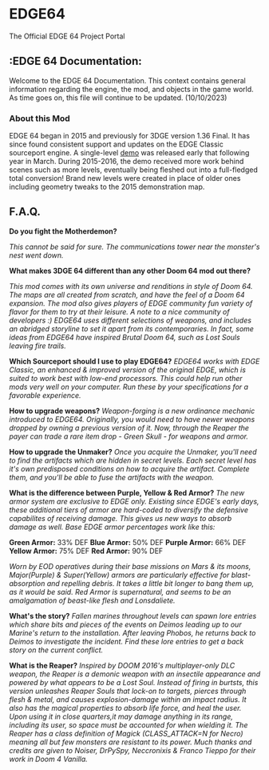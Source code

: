 # EDGE64
The Official EDGE 64 Project Portal

## :EDGE 64 Documentation: ##

Welcome to the EDGE 64 Documentation. This context contains general information regarding the engine,
the mod, and objects in the game world. As time goes on, this file will continue to be updated. (10/10/2023)

### About this Mod ###
EDGE 64 began in 2015 and previously for 3DGE version 1.36 Final. It has since found consistent support
and updates on the EDGE Classic sourceport engine.
A single-level [demo](http://www.wadsinprogress.info/index.php?a=listwads&wad=1771) was released
early that following year in March. During 2015-2016, the demo received more work behind scenes such as more
levels, eventually being fleshed out into a full-fledged total conversion!
Brand new levels were created in place of older ones including geometry tweaks to the 2015 demonstration map.

## F.A.Q. ## 

**Do you fight the Motherdemon?**

_This cannot be said for sure. The communications tower near the monster's nest went down._

**What makes 3DGE 64 different than any other Doom 64 mod out there?**

_This mod comes with its own universe and renditions in style of Doom 64. 
The maps are all created from scratch, and have the feel of a Doom 64 expansion. The mod also gives
players of EDGE community fun variety of flavor for them to try at their leisure. A note to a nice community of developers :)
EDGE64 uses different selections of weapons, and includes an abridged storyline to set it apart from its contemporaries.
In fact, some ideas from EDGE64 have inspired Brutal Doom 64, such as Lost Souls leaving fire trails._ 

**Which Sourceport should I use to play EDGE64?** 
_EDGE64 works with EDGE Classic, an enhanced & improved version of the original EDGE,
which is suited to work best with low-end processors. This could help run other mods very well on your computer. Run these by your
specifications for a favorable experience._

**How to upgrade weapons?**
_Weapon-forging is a new ordinance mechanic introduced to EDGE64. Originally, you would need to have newer weapons dropped by owning
a previous version of it. Now, through the Reaper the payer can trade a rare item drop - Green Skull - for weapons and armor._

**How to upgrade the Unmaker?**
_Once you acquire the Unmaker, you'll need to find the artifacts which are hidden in secret levels. Each secret level has it's own
predisposed conditions on how to acquire the artifact. Complete them, and you'll be able to fuse the artifacts with the weapon._

**What is the difference between Purple, Yellow & Red Armor?**
_The new armor system are exclusive to EDGE only. Existing since EDGE's early days, these additional tiers of armor are hard-coded
to diversify the defensive capabilites of receiving damage. This gives us new ways to absorb damage as well. Base EDGE armor
percentages work like this:_

**Green Armor:** 33% DEF
**Blue Armor:** 50% DEF
**Purple Armor:** 66% DEF
**Yellow Armor:** 75% DEF
**Red Armor:** 90% DEF

_Worn by EOD operatives during their base missions on Mars & its moons, Major(Purple) & Super(Yellow) armors are particularly effective
for blast-absorption and repelling debris. It takes a little bit longer to bang them up, as it would be said. Red Armor is supernatural,
and seems to be an amalgamation of beast-like flesh and Lonsdaliete._

**What's the story?**
_Fallen marines throughout levels can spawn lore entries which share bits and pieces of the events on Deimos leading up to our Marine's 
return to the installation. After leaving Phobos, he returns back to Deimos to investigate the incident. Find these lore entries
to get a back story on the current conflict._

**What is the Reaper?**
_Inspired by DOOM 2016's multiplayer-only DLC weapon, the Reaper is a demonic weapon with an insectile appearance and powered by what
appears to be a Lost Soul. Instead of firing in burtsts, this version unleashes Reaper Souls that lock-on to targets, pierces through
flesh & metal, and causes explosion-damage within an impact radius. It also has the magical properties to absorb life force, and heal
the user. Upon using it in close quarters,it may damage anything in its range, including its user, so space must be accounted for when 
wielding it. The Reaper has a class definition of Magick (CLASS_ATTACK=N for Necro) meaning all but few monsters are resistant to its
power. Much thanks and credits are given to Noiser, DrPySpy, Neccronixis & Franco Tieppo for their work in Doom 4 Vanilla._
